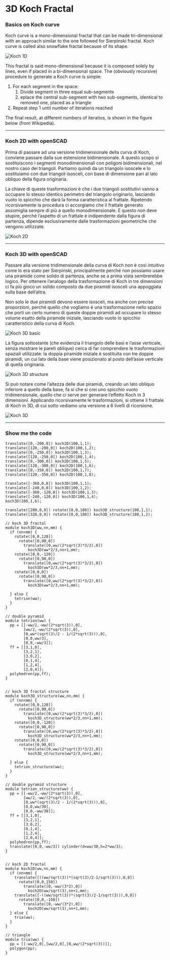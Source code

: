 # 3D Koch Fractal

### Basics on Koch curve

Koch curve is a mono-dimensional fractal that can be made tri-dimensional with an approach similar to the one followed for Sierpinski fractal. Koch curve is called also snowflake fractal because of its shape.

![Koch 1D](img/koch_1D.png)

This fractal is said mono-dimensional because it is composed solely by lines, even if placed in a bi-dimensional space. The (obviously recursive) procedure to generate a Koch curve is simple:

1. For each segment in the space:
   1. Divide segment in three equal sub-segments
   2. eplace the central sub-segment with two sub-segments, identical to removed one, placed as a triangle
2. Repeat step 1 until number of iterations reached

The final result, at different numbers of iteratios, is shown in the figure below (from Wikipedia).

---

### Koch 2D with openSCAD

Prima di passare ad una versione tridimensionale della curva di Koch, conviene passare dalla sue estensione bidimensionale. A questo scopo si sostituiscono i segmenti monodimensionali con poligoni bidimensionali, nel nostro caso dei triangoli. Partiamo quindi da un triangolo isoscele e lo sostituiamo con due triangoli isosceli, con base di dimensione pari al lato obliquo della figura originaria.

La chiave di queste trasformazioni è che i due triangoli sostitutivi vanno a occupare lo stesso identico perimetro del triangolo originario, lasciando vuoto lo spicchio che darà la forma caratteristica al frattale. Ripetendo ricorsivamente la procedura ci accorgiamo che il frattale generato assomiglia sempre di più a quello monodimensionale. E questo non deve stupire, perché l’aspetto di un frattale è indipendente dalla figura di partenza, dipende esclusivamente dalle trasformazioni geometriche che vengono utilizzate.

![Koch 2D](img/koch_2D.png)

---

### Koch 3D with openSCAD

Passare alla versione tridimensionale della curva di Koch non è così intuitivo come lo era stato per Sierpinski, principalmente perché non possiamo usare una piramide come solido di partenza, anche se a prima vista sembrerebbe logico. Per ottenere l’analogo della trasformazione di Koch in tre dimensioni ci fa più gioco un solido composto da due piramidi isosceli una appoggiata sulla base dell’altra.

Non solo le due piramidi devono essere isosceli, ma anche con precise proporzioni, perché quello che vogliamo è una trasformazione nello spazio che porti un certo numero di queste doppie piramidi ad occupare lo stesso volume esatto della piramide iniziale, lasciando vuoto lo spicchio caratteristico della curva di Koch.

![Koch 3D basic](img/koch_3D_basic.png)

La figura sottostante (che evidenzia il triangolo delle basi e l’asse verticale, senza mostrare le pareti oblique) cerca di far comprendere le trasformazioni spaziali utilizzate: la doppia piramide iniziale è sostituita con tre doppie piramidi, un cui lato della base viene posizionato al posto dell’asse verticale di quella originaria.

![Koch 3D structure](img/koch_3D_structure.png)

Si può notare come l’altezza delle due piramidi, creando un lato obliquo inferiore a quello della base, fa si che si crei uno spicchio vuoto tridimensionale, quello che ci serve per generare l’effetto Koch in 3 dimensioni. Applicando ricorsivamente le trasformazioni, si ottiene il frattale di Koch in 3D, di cui sotto vediamo una versione a 6 livelli di ricorsione.

![Koch 3D](img/koch_3D.png)

---

### Show me the code

```openscad
translate([0,-200,0]) koch2D(100,1,1);
translate([120,-200,0]) koch2D(100,1,2);
translate([0,-250,0]) koch2D(100,1,3);
translate([120,-250,0]) koch2D(100,1,4);
translate([0,-300,0]) koch2D(100,1,5);
translate([120,-300,0]) koch2D(100,1,6);
translate([0,-350,0]) koch2D(100,1,7);
translate([120,-350,0]) koch2D(100,1,8);

translate([-360,0,0]) koch3D(100,1,1);
translate([-240,0,0]) koch3D(100,1,2);
translate([-360,-120,0]) koch3D(100,1,3);
translate([-240,-120,0]) koch3D(100,1,4);
koch3D(100,1,6);

translate([200,0,0]) rotate([0,0,180]) koch3D_structure(100,1,1);
translate([320,0,0]) rotate([0,0,180]) koch3D_structure(100,1,2);

// koch 3D fractal
module koch3D(ww,nn,mm) {
  if (nn<mm) {
    rotate([0,0,120])
      rotate([0,90,0])
        translate([0,ww/(2*sqrt(3)*3/2),0])
          koch3D(ww*2/3,nn+1,mm);
    rotate([0,0,-120])
      rotate([0,90,0])
        translate([0,ww/(2*sqrt(3)*3/2),0])
          koch3D(ww*2/3,nn+1,mm);
    rotate([0,0,0])
      rotate([0,90,0])
        translate([0,ww/(2*sqrt(3)*3/2),0])
          koch3D(ww*2/3,nn+1,mm);
    
  } else {
    tetrion(ww);
  }
}

// double pyramid
module tetrion(ww) {
  pp = [[-ww/2,-ww/(2*sqrt(3)),0],
        [ww/2,-ww/(2*sqrt(3)),0],
        [0,ww*(sqrt(3)/2 - 1/(2*sqrt(3))),0],
        [0,0,ww/3],
        [0,0,-ww/3]];
  ff = [[3,1,0],
        [3,2,1],
        [3,0,2],
        [0,1,4],
        [1,2,4],
        [2,0,4]];
  polyhedron(pp,ff);
}


// koch 3D fractal structure
module koch3D_structure(ww,nn,mm) {
  if (nn<mm) {
    rotate([0,0,120])
      rotate([0,90,0])
        translate([0,ww/(2*sqrt(3)*3/2),0])
          koch3D_structure(ww*2/3,nn+1,mm);
    rotate([0,0,-120])
      rotate([0,90,0])
        translate([0,ww/(2*sqrt(3)*3/2),0])
          koch3D_structure(ww*2/3,nn+1,mm);
    rotate([0,0,0])
      rotate([0,90,0])
        translate([0,ww/(2*sqrt(3)*3/2),0])
          koch3D_structure(ww*2/3,nn+1,mm);
    
  } else {
    tetrion_structure(ww);
  }
}

// double pyramid structure
module tetrion_structure(ww) {
  pp = [[-ww/2,-ww/(2*sqrt(3)),0],
        [ww/2,-ww/(2*sqrt(3)),0],
        [0,ww*(sqrt(3)/2 - 1/(2*sqrt(3))),0],
        [0,0,ww/30],
        [0,0,-ww/30]];
  ff = [[3,1,0],
        [3,2,1],
        [3,0,2],
        [0,1,4],
        [1,2,4],
        [2,0,4]];
  polyhedron(pp,ff);
  translate([0,0,-ww/3]) cylinder(d=ww/30,h=2*ww/3);
}


// koch 2D fractal
module koch2D(ww,nn,mm) {
  if (nn<mm) {
    translate([((ww/sqrt(3))*(sqrt(3)/2-1/sqrt(3))),0,0])
      rotate([0,0,150])
        translate([0,-ww/(3*2),0])
          koch2D(ww/sqrt(3),nn+1,mm);
    translate([-((ww/sqrt(3))*(sqrt(3)/2-1/sqrt(3))),0,0])
      rotate([0,0,-150])
        translate([0,-ww/(3*2),0])
          koch2D(ww/sqrt(3),nn+1,mm);
  } else {
    tria(ww);
  }
}

// triangle
module tria(ww) {
  pp = [[-ww/2,0],[ww/2,0],[0,ww/(2*sqrt(3))]];
  polygon(pp);
}
```
